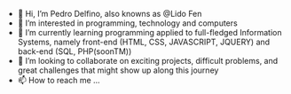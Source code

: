 - 👋 Hi, I’m Pedro Delfino, also knowns as @Lido Fen
- 👀 I’m interested in programming, technology and computers
- 🌱 I’m currently learning programming applied to full-fledged Information Systems, namely front-end (HTML, CSS, JAVASCRIPT, JQUERY) and back-end (SQL, PHP(soonTM))
- 💞️ I’m looking to collaborate on exciting projects, difficult problems, and great challenges that might show up along this journey
- 📫 How to reach me ...

<!---
LidoFen/LidoFen is a ✨ special ✨ repository because its `README.md` (this file) appears on your GitHub profile.
You can click the Preview link to take a look at your changes.
--->
